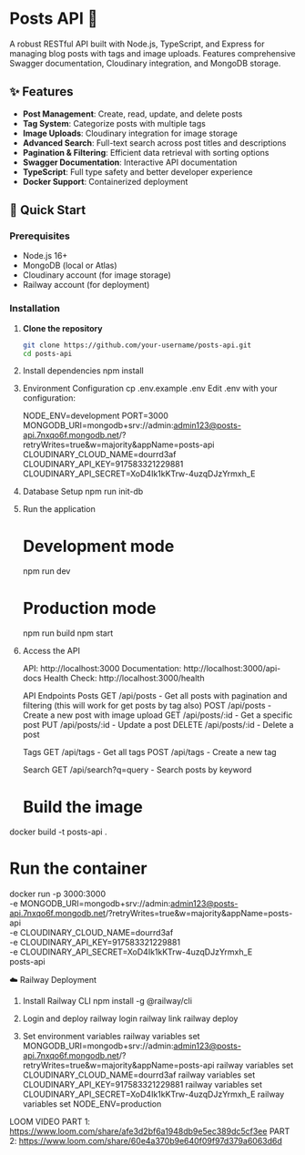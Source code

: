 # Posts API 🚀

A robust RESTful API built with Node.js, TypeScript, and Express for managing blog posts with tags and image uploads. Features comprehensive Swagger documentation, Cloudinary integration, and MongoDB storage.

## ✨ Features

- **Post Management**: Create, read, update, and delete posts
- **Tag System**: Categorize posts with multiple tags
- **Image Uploads**: Cloudinary integration for image storage
- **Advanced Search**: Full-text search across post titles and descriptions
- **Pagination & Filtering**: Efficient data retrieval with sorting options
- **Swagger Documentation**: Interactive API documentation
- **TypeScript**: Full type safety and better developer experience
- **Docker Support**: Containerized deployment

## 🚀 Quick Start

### Prerequisites

- Node.js 16+ 
- MongoDB (local or Atlas)
- Cloudinary account (for image storage)
- Railway account (for deployment)

### Installation

1. **Clone the repository**
   ```bash
   git clone https://github.com/your-username/posts-api.git
   cd posts-api

2. Install dependencies
   npm install

3. Environment Configuration
   cp .env.example .env
   Edit .env with your configuration:

   NODE_ENV=development
   PORT=3000
   MONGODB_URI=mongodb+srv://admin:admin123@posts-api.7nxqo6f.mongodb.net/?retryWrites=true&w=majority&appName=posts-api
   CLOUDINARY_CLOUD_NAME=dourrd3af
   CLOUDINARY_API_KEY=917583321229881
   CLOUDINARY_API_SECRET=XoD4Ik1kKTrw-4uzqDJzYrmxh_E

4. Database Setup
   npm run init-db

5. Run the application
   # Development mode
   npm run dev
  
   # Production mode
   npm run build
   npm start
   
6. Access the API
   
     API: http://localhost:3000
     Documentation: http://localhost:3000/api-docs
     Health Check: http://localhost:3000/health
  
     API Endpoints
      Posts
        GET /api/posts - Get all posts with pagination and filtering (this will work for get posts by tag also)
        POST /api/posts - Create a new post with image upload
        GET /api/posts/:id - Get a specific post
        PUT /api/posts/:id - Update a post
        DELETE /api/posts/:id - Delete a post
     
     Tags
        GET /api/tags - Get all tags
        POST /api/tags - Create a new tag
        
     Search
        GET /api/search?q=query - Search posts by keyword
  
     # Build the image
  docker build -t posts-api .

   # Run the container
   docker run -p 3000:3000 \
     -e MONGODB_URI=mongodb+srv://admin:admin123@posts-api.7nxqo6f.mongodb.net/?retryWrites=true&w=majority&appName=posts-api \
     -e CLOUDINARY_CLOUD_NAME=dourrd3af \
     -e CLOUDINARY_API_KEY=917583321229881 \
     -e CLOUDINARY_API_SECRET=XoD4Ik1kKTrw-4uzqDJzYrmxh_E \
     posts-api


☁️ Railway Deployment
1. Install Railway CLI
   npm install -g @railway/cli

2. Login and deploy
    railway login
    railway link
    railway deploy

3. Set environment variables
    railway variables set MONGODB_URI=mongodb+srv://admin:admin123@posts-api.7nxqo6f.mongodb.net/?retryWrites=true&w=majority&appName=posts-api
    railway variables set CLOUDINARY_CLOUD_NAME=dourrd3af
    railway variables set CLOUDINARY_API_KEY=917583321229881
    railway variables set CLOUDINARY_API_SECRET=XoD4Ik1kKTrw-4uzqDJzYrmxh_E
    railway variables set NODE_ENV=production

LOOM VIDEO
PART 1: https://www.loom.com/share/afe3d2bf6a1948db9e5ec389dc5cf3ee
PART 2: https://www.loom.com/share/60e4a370b9e640f09f97d379a6063d6d
